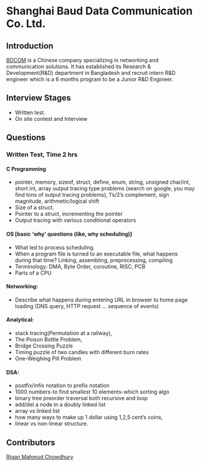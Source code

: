 # Shanghai Baud Data Communication Co. Ltd.

## Introduction
[BDCOM](https://www.bdcom.cn/about/) is a Chinese company specializing in networking and communication solutions. It has established its Research & Development(R&D) department in Bangladesh and recruit intern R&D engineer which is a 6 months program to be a Junior R&D Engineer.

## Interview Stages
- Written test.
- On site contest and Interview

## Questions

### Written Test, Time 2 hrs
#### C Programming 
- pointer, memory, sizeof, struct, define, enum, string, unsigned char/int, short int, array output tracing type problems (search on google, you may find tons of output tracing problems), 1’s/2’s complement, sign magnitude, arithmetic/logical shift
- Size of a struct.
- Pointer to a struct, incrementing the pointer
- Output tracing with various conditional operators
#### OS [basic ‘why’ questions (like, why scheduling)]
- What led to process scheduling.
- When a program file is turned to an executable file, what happens during that time? Linking, assembling, preprocessing, compiling
- Terminology: DMA, Byte Order, coroutine, RISC, PCB
- Parts of a CPU
#### Networking:
- Describe what happens during entering URL in browser to home page loading (DNS query, HTTP request … sequence of events)
#### Analytical:
- stack tracing(Permutation at a railway), 
- The Poison Bottle Problem, 
- Bridge Crossing Puzzle
- Timing puzzle of two candles with different burn rates
- One-Weighing Pill Problem
#### DSA: 
- postfix/infix notation to prefix notation
- 1000 numbers-to find smallest 10 elements-which sorting algo
- binary tree preorder traversal both recursive and loop
- add/del a node in a doubly linked list
- array vs linked list
- how many ways to make up 1 dollar using 1,2,5 cent’s coins, 
- linear vs non-linear structure.

## Contributors
[Rigan Mahmud Chowdhury](https://www.linkedin.com/in/rigan-mahmud-chowdhury-9622b2240/)  
